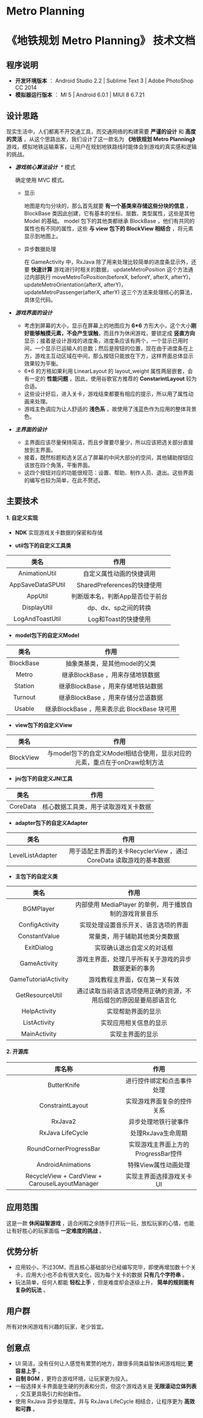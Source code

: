 # Metro Planning

# 《地铁规划 Metro Planning》 技术文档

## 程序说明

* **开发环境版本** ： Android Studio 2.2 | Sublime Text 3 | Adobe PhotoShop CC 2014
* **模拟器运行版本** ： MI 5 | Android 6.0.1 | MIUI 8 6.7.21

## 设计思路
现实生活中，人们都离不开交通工具，而交通网络的构建需要 **严谨的设计** 和 **高度的灵活** ，从这个思路出发，我们设计了这一款名为 **《地铁规划 Metro Planning》** 游戏，模拟地铁运输乘客，让用户在规划地铁路线时能体会到游戏的真实感和逻辑的挑战。

* ***游戏核心算法设计***
  * 模式
  
   确定使用 MVC 模式。
  * 显示
 
 
    地图是均匀分块的，那么首先就要 **有一个基类来存储这些分块的信息** ， BlockBase 类因此创建，它有基本的坐标、层数、类型属性，这些是其他 Model 的基础。
model 包下的其他类都继承 BlockBase ，他们有共同的属性也有不同的属性，这些 **与 view 包下的 BlockView 相结合** ，将元素显示到地图上。
  * 异步数据处理


    在 GameActivity 中，RxJava 除了用来处理比较简单的进度条显示外，还要 **快速计算** 游戏进行时相关的数据， updateMetroPosition 这个方法通过内部执行 moveMetroToPosition(beforeX, beforeY, afterX, afterY)，updateMetroOrientation(afterX, afterY)，updateMetroPassenger(afterX, afterY) 这三个方法来处理核心的算法，具体见代码。

* ***游戏界面的设计***
  * 考虑到屏幕的大小，显示在屏幕上的地图应为 **6\*6** 方形大小，这个大小**刚好能够触摸元素，不会产生误触**，而且作为休闲游戏，要锁定成 **竖直方向** 显示；接着是设计游戏的进度条，进度条应该有两个，一个显示已用时间，一个显示已运输人的总数；然后是按钮的位置，现在由于进度条在上方，游戏主互动区域在中间，那么按钮只能放在下方，这样界面总体显示效果较为平衡。
  * 6\*6 的方格如果利用 LinearLayout 的 layout_weight 属性两层嵌套，会有一定的 **性能问题** ，因此，使用谷歌官方推荐的 **ConstarintLayout** 较为合适。
  * 这些设计好后，进入关卡，游戏结束都要有相应的提示，所以用了属性动画来处理。
  * 游戏主色调应为让人舒适的 **浅色系** ，故使用了浅蓝色作为应用的整体背景色。

* ***主界面的设计***
  * 主界面应该尽量保持简洁，而且步骤要尽量少，所以应该把选关部分直接放到主界面。
  * 接着，既然标题和选关区占了屏幕的中间大部分的空间，其他辅助按钮应该放在四个角落，平衡界面。
  * 这四个按钮对应的功能很规范：设置、帮助、制作人员、退出。这些界面的编写也较为简单，在此不赘述。

## 主要技术

#### **1. 自定义实现**

* **NDK** 
  实现游戏关卡数据的保密和存储

* **util包下的自定义工具类**

| 类名 | 作用 |
|:-------------:|:-------------:|
| AnimationUtil | 自定义属性动画的快捷调用 |
| AppSaveDataSPUtil | SharedPreferences的快捷使用 |
| AppUtil | 判断版本名，判断App是否位于前台 |
| DisplayUtil | dp、dx、sp之间的转换 |
| LogAndToastUtil | Log和Toast的快捷使用 |

* **model包下的自定义Model**

| 类名 | 作用 |
|:-------------:|:-------------:|
| BlockBase | 抽象类基类，是其他model的父类 |
| Metro | 继承BlockBase ，用来存储地铁数据 |
| Station | 继承BlockBase ，用来存储地铁站数据 |
| Turnout | 继承BlockBase ，用来存储分岔道数据 |
| Usable | 继承BlockBase ，用来表示此 BlockBase 块可用 |

* **view包下的自定义View**

| 类名 | 作用 |
|:-------------:|:-------------:|
| BlockView | 与model包下的自定义Model相结合使用，显示对应的元素，重点在于onDraw绘制方法 |

* **jni包下的自定义JNI工具**

| 类名 | 作用 |
|:-------------:|:-------------:|
| CoreData | 核心数据工具类，用于读取游戏关卡数据 |

* **adapter包下的自定义Adapter**

| 类名 | 作用 |
|:-------------:|:-------------:|
| LevelListAdapter | 用于适配主界面的关卡RecyclerView ，通过 CoreData 读取游戏的基本数据 |

* **主包下的自定义类**

| 类名 | 作用 |
|:-------------:|:-------------:|
| BGMPlayer | 内部使用 MediaPlayer 的单例，用于播放自制的游戏背景音乐 |
| ConfigActivity | 实现处理设置音乐开关、语言选项的界面 |
| ConstantValue | 常量类，用于辅助其他类分类数据 |
| ExitDialog | 实现确认退出自定义的对话框 |
| GameActivity | 游戏主界面，处理几乎所有关于游戏的异步数据更新的事务 |
| GameTutorialActivity | 游戏教程主界面，仅在第一关有效 |
| GetResourceUtil | 通过读取当前语言选项使用正确的资源，不用后缀包的原因是要局部语言化 |
| HelpActivity | 实现帮助界面的显示 |
| ListActivity | 实现应用相关信息的显示 |
| MainActivity | 实现主界面的显示 |


#### **2. 开源库**

| 库名称 | 作用 |
|:-------------:|:-------------:|
| ButterKnife | 进行控件绑定和点击事件处理 |
| ConstraintLayout | 实现游戏界面复杂的控件关系 |
| RxJava2 | 异步处理地铁行驶事件 |
| RxJava LifeCycle | 处理RxJava生命周期 |
| RoundCornerProgressBar | 实现游戏主界面上方的ProgressBar控件 |
| AndroidAnimations | 特殊View属性动画处理 |
| RecycleView + CardView + CarouselLayoutManager | 实现主界面选择游戏关卡UI |

## 应用范围

这是一款 **休闲益智游戏** ，适合闲暇之余随手打开玩一玩，放松玩家的心情，也能让有好胜心的玩家面临 **一定难度的挑战** 。


## 优势分析
* 应用较小，不过30M，而且核心基础部分已经编写完毕，即使再增加数十个关卡，应用大小也不会有很大变化，因为每个关卡的数据 **只有几个字符串** 。
* 玩法简单，任何人都能 **轻松上手** ，但是难度却会逐级上升， **简单的规则能有复杂的玩法** 。


## 用户群
所有对休闲游戏有兴趣的玩家，老少皆宜。


## 创意点
* UI 简洁，没有任何让人感觉有累赘的地方，跟很多同类益智休闲游戏相比 **更容易上手** 。
* **自制 BGM** ，更符合游戏环境，让玩家更为投入。
* 一般选择关卡界面是生硬的列表和分页，但这个游戏选关是 **无限滚动立体列表** ，交互更具吸引力和创新性。
* 使用 RxJava 异步处理库，并与 RxJava LifeCycle 相结合，让程序更为
 **高效和可靠** 。
